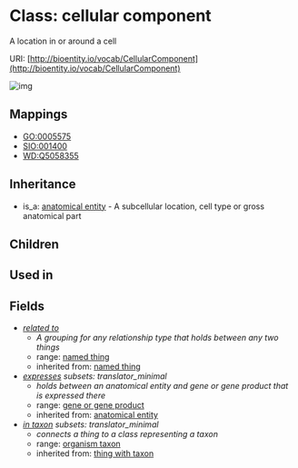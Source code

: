 # Class: cellular component


A location in or around a cell

URI: [http://bioentity.io/vocab/CellularComponent](http://bioentity.io/vocab/CellularComponent)

![img](http://yuml.me/diagram/nofunky;dir:TB/class/\[AnatomicalEntity]^-\[CellularComponent|id(i):identifier_type%20%3F;name(i):label_type%20%3F;category(i):label_type%20%3F;node_property(i):string%20%3F;iri(i):iri_type%20%3F;full_name(i):label_type%20%3F;description(i):narrative_text%20%3F;systematic_synonym(i):label_type%20%3F;has_phenotype(i):phenotype%20%3F],%20\[CellularComponent]-%20related%20to(i)%20%3F>\[NamedThing],%20\[CellularComponent]-%20expresses(i)%20%3F>\[GeneOrGeneProduct],%20\[CellularComponent]-%20in%20taxon(i)%20%3F>\[OrganismTaxon])
## Mappings

 * [GO:0005575](http://purl.obolibrary.org/obo/GO_0005575)
 * [SIO:001400](http://semanticscience.org/resource/SIO_001400)
 * [WD:Q5058355](http://purl.obolibrary.org/obo/WD_Q5058355)
## Inheritance

 *  is_a: [anatomical entity](AnatomicalEntity.md) - A subcellular location, cell type or gross anatomical part
## Children

## Used in

## Fields

 * _[related to](related_to.md)_
    * _A grouping for any relationship type that holds between any two things_
    * range: [named thing](NamedThing.md)
    * inherited from: [named thing](NamedThing.md)
 * _[expresses](expresses.md) *subsets: translator_minimal*_
    * _holds between an anatomical entity and gene or gene product that is expressed there_
    * range: [gene or gene product](GeneOrGeneProduct.md)
    * inherited from: [anatomical entity](AnatomicalEntity.md)
 * _[in taxon](in_taxon.md) *subsets: translator_minimal*_
    * _connects a thing to a class representing a taxon_
    * range: [organism taxon](OrganismTaxon.md)
    * inherited from: [thing with taxon](ThingWithTaxon.md)
